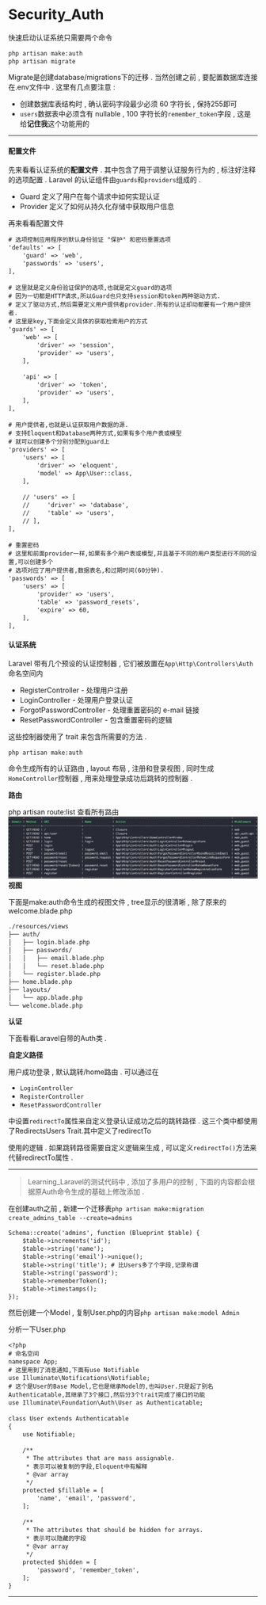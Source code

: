 # Security\_Auth

快速启动认证系统只需要两个命令

```
php artisan make:auth
php artisan migrate
```

Migrate是创建database/migrations下的迁移 . 当然创建之前 , 要配置数据库连接在.env文件中 . 这里有几点要注意 :

* 创建数据库表结构时 , 确认密码字段最少必须 60 字符长 , 保持255即可
* `users`数据表中必须含有 nullable  , 100 字符长的`remember_token`字段 , 这是给**记住我**这个功能用的

---

#### 配置文件

先来看看认证系统的**配置文件** . 其中包含了用于调整认证服务行为的 , 标注好注释的选项配置 . Laravel 的认证组件由`guards`和`providers`组成的 .

* Guard 定义了用户在每个请求中如何实现认证
* Provider 定义了如何从持久化存储中获取用户信息

再来看看配置文件

```
# 选项控制应用程序的默认身份验证 "保护" 和密码重置选项
'defaults' => [
    'guard' => 'web',
    'passwords' => 'users',
],

# 这里就是定义身份验证保护的选项,也就是定义guard的选项
# 因为一切都是HTTP请求,所以Guard也只支持session和token两种驱动方式.
# 定义了驱动方式,然后需要定义用户提供者provider.所有的认证却动都要有一个用户提供者.
# 这里是key,下面会定义具体的获取检索用户的方式
'guards' => [
    'web' => [
        'driver' => 'session',
        'provider' => 'users',
    ],

    'api' => [
        'driver' => 'token',
        'provider' => 'users',
    ],
],

# 用户提供者,也就是认证获取用户数据的源.
# 支持Eloquent和Database两种方式,如果有多个用户表或模型
# 就可以创建多个分别分配到guard上
'providers' => [
    'users' => [
        'driver' => 'eloquent',
        'model' => App\User::class,
    ],

    // 'users' => [
    //     'driver' => 'database',
    //     'table' => 'users',
    // ],
],

# 重置密码
# 这里和前面provider一样,如果有多个用户表或模型,并且基于不同的用户类型进行不同的设置,可以创建多个
# 选项对应了用户提供者,数据表名,和过期时间(60分钟).
'passwords' => [
    'users' => [
        'provider' => 'users',
        'table' => 'password_resets',
        'expire' => 60,
    ],
],
```

#### 认证系统

Laravel 带有几个预设的认证控制器 , 它们被放置在`App\Http\Controllers\Auth`命名空间内

* RegisterController - 处理用户注册
* LoginController - 处理用户登录认证
* ForgotPasswordController - 处理重置密码的 e-mail 链接
* ResetPasswordController - 包含重置密码的逻辑

这些控制器使用了 trait 来包含所需要的方法 .

```
php artisan make:auth
```

命令生成所有的认证路由 , layout 布局 , 注册和登录视图 , 同时生成`HomeController`控制器 , 用来处理登录成功后跳转的控制器 .

**路由**

php artisan route:list 查看所有路由![](/assets/routelist.png)**视图**

下面是make:auth命令生成的视图文件 , tree显示的很清晰 , 除了原来的welcome.blade.php

```
./resources/views
├── auth/
│   ├── login.blade.php
│   ├── passwords/
│   │   ├── email.blade.php
│   │   └── reset.blade.php
│   └── register.blade.php
├── home.blade.php
├── layouts/
│   └── app.blade.php
└── welcome.blade.php
```

**认证**

下面看看Laravel自带的Auth类 . 

**自定义路径**

用户成功登录 , 默认跳转/home路由 . 可以通过在

* `LoginController`
* `RegisterController`
* `ResetPasswordController`

中设置`redirectTo`属性来自定义登录认证成功之后的跳转路径 . 这三个类中都使用了RedirectsUsers Trait.其中定义了redirectTo

 使用的逻辑 . 如果跳转路径需要自定义逻辑来生成 , 可以定义`redirectTo()`方法来代替redirectTo属性 . 

---

> Learning\_Laravel的测试代码中 , 添加了多用户的控制 , 下面的内容都会根据原Auth命令生成的基础上修改添加 .

在创建auth之前 , 新建一个迁移表`php artisan make:migration create_admins_table --create=admins`

```
Schema::create('admins', function (Blueprint $table) {
    $table->increments('id');
    $table->string('name');
    $table->string('email')->unique();
    $table->string('title'); # 比Users多了个字段,记录称谓
    $table->string('password');
    $table->rememberToken();
    $table->timestamps();
});
```

然后创建一个Model , 复制User.php的内容`php artisan make:model Admin`

分析一下User.php

```
<?php
# 命名空间
namespace App;
# 这里用到了消息通知,下面有use Notifiable
use Illuminate\Notifications\Notifiable;
# 这个是User的Base Model,它也是继承Model的,也叫User.只是起了别名Authenticatable,其继承了3个接口,然后分3个trait完成了接口的功能
use Illuminate\Foundation\Auth\User as Authenticatable;

class User extends Authenticatable
{
    use Notifiable;

    /**
     * The attributes that are mass assignable.
     * 表示可以被复制的字段,Eloquent中有解释
     * @var array
     */
    protected $fillable = [
        'name', 'email', 'password',
    ];

    /**
     * The attributes that should be hidden for arrays.
     * 表示可以隐藏的字段
     * @var array
     */
    protected $hidden = [
        'password', 'remember_token',
    ];
}
```

---

#### 



